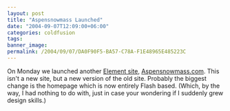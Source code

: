 ```yaml
---
layout: post
title: "Aspensnowmass Launched"
date: "2004-09-07T12:09:00+06:00"
categories: coldfusion 
tags: 
banner_image: 
permalink: /2004/09/07/DA0F90F5-BA57-C78A-F1E48965E485223C
---
```


On Monday we launched another <a href="http://www.mindseyeelement.com">Element site</a>, <a href="http://www.aspensnowmass.com">Aspensnowmass.com</a>. This isn't a new site, but a new version of the old site. Probably the biggest change is the homepage which is now entirely Flash based. (Which, by the way, I had nothing to do with, just in case your wondering if I suddenly grew design skills.)